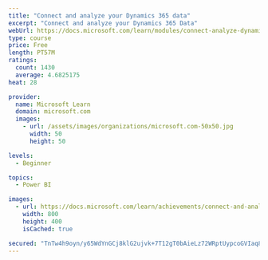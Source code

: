 ```yaml
---
title: "Connect and analyze your Dynamics 365 data​"
excerpt: "Connect and analyze your Dynamics 365 Data​"
webUrl: https://docs.microsoft.com/learn/modules/connect-analyze-dynamics-365-data/
type: course
price: Free
length: PT57M
ratings:
  count: 1430
  average: 4.6825175
heat: 28

provider:
  name: Microsoft Learn
  domain: microsoft.com
  images:
    - url: /assets/images/organizations/microsoft.com-50x50.jpg
      width: 50
      height: 50

levels:
  - Beginner

topics:
  - Power BI

images:
  - url: https://docs.microsoft.com/learn/achievements/connect-and-analyze-your-microsoft-dynamics-365-data-social.png
    width: 800
    height: 400
    isCached: true

secured: "TnTw4h9oyn/y65WdYnGCj8klG2ujvk+7T12gT0bAieLz72WRptUypcoGVIaq8wkhzN0/jKYyUB5NXO8UWBdt/NUTRLa5oTvWzHovLY2xp7V/kYzG0Bbd+2ImEIIvZbvoSnl9MYAPkKuEWkaP6H+ZxH9rQ03HrXT2NQRrW/J3RARnhatNb4Ee8yyTb4+bl/S5i4umS9zDor++tpNnfdEQ+I9Mq5mLrPwapu0A8iS/JeZoSLlDRUc0ILXFRMKAvnoN0BV0U7Lf9Ku2jD36Bdnn9mTnnePN04BJNOpnYl/uM3tinkT8q0uzmClBx9wR2tSzhSZPbYwDhOlKfWCHhMuNHbvO59JYq6PytD72+y3EpnOLAOlhdJeYvUOO+/raPXbTtK+kCCUvqHi/aOv5iTIAeVfFEadwcXhVoLtiLOwsY8U=;KyC3f8Ec78wmv3tPmntyhQ=="
---
```


